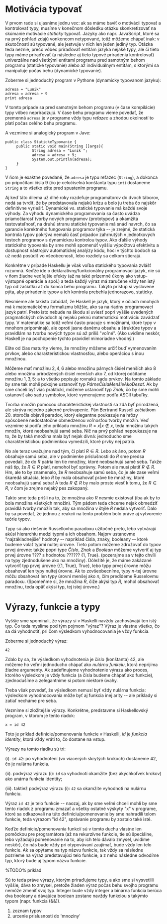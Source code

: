 Motivácia typovať
=================

V prvom rade si ujasnime jednu vec: ak sa máme baviť o motivácii typovať a
kontrolovať typy, musíme v konečnom dôsledku otázku skonkretizovať na skúmanie motivácie _staticky_ typovať. Jazyky ako napr. JavaScript, ktoré sa na prvý
pohľad zdajú vonkoncom netypované, totiž môžeme chápať inak: v skutočnosti sú
typované, ale jestvuje v nich len jeden jediný typ. Otázka teda neznie, prečo
vôbec priraďovať entitám jazyka nejaké typy, ale či
tieto typy máme priraďovať (a následne aj tieto typové priradenia kontrolovať)
univerzálne nad všetkými entitami programu pred samotným behom programu
(statické typovanie)
alebo až individuálnym entitám, s ktorými sa manipuluje počas behu (dynamické typovanie).

Zoberme si jednoduchý program v Pythone (dynamicky typovanom jazyku):

    adresa = "Lunik"
    adresa = adresa + 9
    print adresa

V tomto prípade sa pred samotným behom programu (v čase kompilácie) typy vôbec nepriradzujú. V čase behu programu vieme povedať, že premenná `adresa` je v programe vždy typu *reťazec* a zhodou okolností to platí počas celého behu programu.

A vezmime si analogický program v Jave:

    public class StatickeTypovanie {
         public static void main(String []args){
                String adresa = "Lunik ";
                adresa = adresa + 9;
                System.out.println(adresa);
         }
    }

V ňom je exaktne povedané, že `adresa` je typu reťazec (`String`), a dokonca po pripočítaní čísla 9 (čo je celočíselná konštanta typu `int`) dostaneme `String` a to všetko ešte pred spustením programu.

Aj keď táto dilema už dlhé roky rozdeľuje programátorov do dvoch táborov, nedá sa tvrdiť, že by predstavovala nejakú krízu a bolo ju treba čo najskôr
definitívne vyriešiť. Dynamické vs. statické typovanie má každé svoje výhody.
Za výhodu dynamického programovania sa často uvádza priamočiarosť tvorby nových
programov (prototypov) a okamžitá testovateľnosť, na druhú stranu statické
typovanie má snáď navrch, čo sa garancie korektného fungovania programov týka
-- je zrejmé, že statická kontrola typov pokrýva nemalú časť prípadov
zahrnutých v jednotkových testoch programov s dynamickou kontrolou typov. Ako ďalšie
výhody statického typovania by sme mohli spomenúť vyššiu výpočtovú
efektivitu a dostupnosť nástrojov automatickej analýzy kódu, hoci v týchto
bodoch sa už nedá posúdiť vo všeobecnosti, lebo rozdiely sa celkom stierajú.

Konkrétne v prípade Haskellu je však voľba statického typovania zvlášť
rozumná. Keďže ide o deklaratívny/funkcionálny programovací jazyk, nie sú
v ňom žiadne vedľajšie efekty (až na také prízemné úkony ako vstup-výstupné
operácie a spol.) a teda každý výraz má zaručene vždy ten istý typ od začiatku
až do konca behu programu. Takýto prístup si vyslovene pýta, aby priradenie
typov a ich kontrola prebehla jednorazovo, staticky.

Nesmieme ale takisto zabúdať, že Haskell je jazyk, ktorý v očiach mnohých má
k matematickému formalizmu bližšie, ako sa na riadny programovací jazyk patrí. 
Preto isto nebude na škodu si uviesť popri vyššie uvedených pragmatických dôvodoch 
aj nejakú peknú matematickú motiváciu zavádzať typy. V matematike sa totiž
veľmi často pracuje s množinami, ktoré typy v mnohom pripomínajú, 
ale oproti jasne danému obsahu a štruktúre typov a pravidlám na
tvorbu nových typov sú až príliš "voľné". (Ako uvidíme neskôr, 
Haskell je na pochopenie týchto pravidiel mimoriadne vhodný.)

Ešte od čias maturity vieme, že množiny môžeme určiť buď vymenovaním prvkov, 
alebo charakteristickou vlastnosťou, alebo operáciou s inou množinou.

Môžeme mať množinu ${2, 4, 6}$ alebo množinu párnych čísiel menších ako 8
alebo množinu prirodzených čísiel menších ako 7, od ktorej odčítame množinu ${1, 3, 5}$:
a to všetko popisuje rovnakú sadu prvkov. Na tomto základe by sme tak mohli 
pokojne ustanoviť typ *PárneČíslaMenšieAkoDesať*. Ak by sme chceli byť viac
praktickí, môžeme ustanoviť typ *Znak*, čo by sme mohli ustanoviť ako sadu
symbolov, ktoré vymenujeme podľa ASCII tabuľky.

Tvorba množín pomocou charakteristickej vlastnosti sa zdá byť prirodzená, ale
skrýva nejedno zákerné prekvapenie. Pán Bertrand Russell začiatkom 20. storočia objavil paradox, ktorý elegantne
poukazuje na hrôzy spôsobené nedostatočne obmedzenou voľnosťou tvorby množín.
Veď vezmime si podľa jeho príkladu množinu $R = {x | x \not\in x}$, teda
množinu takých množín, ktoré neobsahujú samé seba. Nič na prvý pohľad
nepoukazuje na to, že by taká množina mala byť nejak divná: jednoducho sme
charakteristickou podmienkou vymedzili, ktoré prvky nej patria.

No ale teraz uvažujme nad tým, či platí $R \in R$. Lebo ak áno, potom $R$
obsahuje samú seba, ale v podmienke príslušnosti do $R$ sme predsa povedali,
že do $R$ patria len tie množiny, ktoré neobsahujú samé seba. Takže náš
tip, že $R \in R$ platí, nemohol byť správny. Potom ale musí platiť $R \not\in
R$. Hm, ale to by znamenalo, že $R$ neobsahuje samú seba, čo je ale zase veľmi
škaredá situácia, lebo $R$ by mala obsahovať práve tie množiny, ktoré
neobsahujú samú seba! A teda $R \not\in R$ by malo proste viesť k tomu, že $R
\in R$, v čom je zrejme nejaký pes zakopaný.

Takto sme teda prišli na to, že množina ako $R$ nesmie existovať (iba ak by to
bola množina všetkých množín). Tým pádom teda chceme nejak obmedziť pravidlá
tvorby množín tak, aby sa množina v štýle $R$ nedala vytvoriť. Dalo by sa
povedať, že jednou z reakcií na tento problém bolo práve aj vytvorenie teórie
typov.

Typy sú ako riešenie Russellovho paradoxu užitočné preto, lebo
vytvárajú akúsi hierarchiu medzi typmi a ich obsahom. Najprv ustanovme
"najzákladnejšie" hodnoty -- napríklad čísla, znaky, booleany -- ktoré budeme volať typmi nultej
úrovne. Tieto potom môžeme združovať do typov prvej úrovne:
takže popri type *Číslo*, *Znak* a *Boolean* môžeme vytvoriť aj typ prvej úrovne 
???? s hodnotou ?????? {1, True}. (pozerajme sa v tejto chvíli na typy zjednodušene ako na množiny).
Dôležité je, že máme zakázané vytvoriť typ prvej úrovne {{1, True}, True}, lebo
typy prvej úrovne môžu obsahovať len typy nultej úrovne. Ak to zovšeobecníme, typy $n$-tej
úrovne môžu obsahovať len typy úrovní menšej ako $n$, čím predídeme Russelovmu paradoxu.
(Spomeňme si, že množina $R$, čiže akýsi typ $R$, mohol obsahovať množinu, 
teda opäť akýsi typ, tej istej úrovne.)

Výrazy, funkcie a typy
======================

Vyššie sme spomínali, že výrazy si v Haskelli navždy zachovávajú ten istý typ.
Čo teda
myslíme pod tým pojmom "výraz"? Výraz je vlastne všetko, čo sa dá vyhodnotiť,
pri čom výsledkom vyhodnocovania je vždy funkcia.

Zoberme si jednoduchý výraz:

    42

Zdalo by sa, že výsledkom vyhodnotenia je číslo (konštanta) 42, ale môžeme ho veľmi jednoducho
chápať ako *nulárnu funkciu*, ktorá neprijíma žiadne argumenty.
Ak zadefinujeme vyhodnotenie výrazu ako proces, ktorého výsledkom je vždy funkcia 
(a čísla budeme chápať ako funkcie), zjednodušíme a zelegantníme si potom niektoré úvahy.

Treba však povedať, že výsledkom nemusí byť vždy nulárna funkcia: výsledkom
vyhodnocovania môže byť aj funkcia inej arity -- ale príklady si zatiaľ necháme pre seba.

Vezmime si zložitejšie výrazy. Konkrétne, predstavme si Haskellovský program, v ktorom je tento riadok:

    x = id 42

Toto je príklad definície/pomenovania funkcie v Haskelli, $id$ je *funkcia identity*,
ktorá vždy vráti to, čo dostane na vstup.

Výrazy na tomto riadku sú tri:

(i).  `id 42`: po vyhodnotení (vo viacerých skrytých krokoch) dostaneme $42$, čo je nulárna funkcia.

(ii).  podvýraz výrazu (i): `id` sa vyhodnotí okamžite (bez akýchkoľvek krokov) ako unárna funkcia identity;

(iii).  taktiež podvýraz výrazu (i): `42` sa okamžite vyhodnotí na nulárnu funkciu.

Výraz `id 42` je telo funkcie
-- naozaj, ak by sme veľmi chceli mohli by sme tento riadok z programu zmazať
a všetky ostatné výskyty "x" v programe, ktoré sa odkazovali na túto
definíciu/pomenovanie by sme nahradili telom funkcie, teda výrazom "id 42",
správanie programu by zostalo také isté.

Keďže definície/pomenovania funkcií sú v tomto duchu vlastne len pomôckou pre
programátora (až na rekurzívne funkcie, tie sú špeciálne, lebo vyžadujú
pomenovanie na to, aby ich telo dávalo zmysel, uvidíme neskôr), čo nás bude
vždy pri otypovávaní zaujímať, bude vždy len telo funkcie. Ak sa opýtame na
typ názvu funkcie, tak vždy sa následne pozrieme na výraz predstavujúci telo
funkcie, a z neho následne odvodíme typ, ktorý bude aj typom názvu funkcie.

%TODO% priklad

Sú to teda práve výrazy, ktorým priraďujeme typy, a ako sme si vysvetlili
vyššie, dáva to zmysel, pretože žiaden výraz počas behu svojho programu nemôže
zmeniť svoj typ. Integer bude vždy integer a binárna funkcia berúca dva
booleany a dávajúca boolean zostane navždy funkciou s takýmto typom (napr. funkcia (&&)).

1. zoznam typov
2. urcenie prislusnosti do 'mnoziny'
